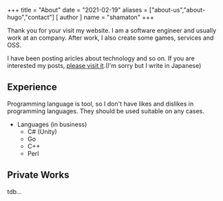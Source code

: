 +++
title = "About"
date = "2021-02-19"
aliases = ["about-us","about-hugo","contact"]
[ author ]
  name = "shamaton"
+++

Thank you for your visit my website.
I am a software engineer and usually work at an company. After work, I also create some games, services and OSS.

I have been posting aricles about technology and so on. If you are interested my posts, [please visit it](../posts).(I'm sorry but I write in Japanese) 

## Experience
Programming language is tool, so I don't have likes and dislikes in programming languages. They should be used suitable on any cases. 

* Languages (in business)
  * C# (Unity)
  * Go
  * C++
  * Perl
  
## Private Works

tdb...